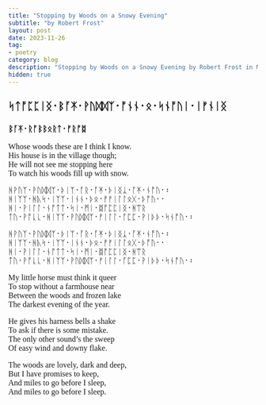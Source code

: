 ```yaml
---
title: "Stopping by Woods on a Snowy Evening"
subtitle: "by Robert Frost"
layout: post
date: 2023-11-26
tag:
- poetry
category: blog
description: "Stopping by Woods on a Snowy Evening by Robert Frost in Modern English Futhorc"
hidden: true
---
```


<style>
h2, h3, p {
    font-family:BabelStoneRunic;
}
p {
    font-size:16px;
}
</style>

## ᛋᛏᚩᛈᛈᛁᛝ᛫​ᛒᚪᛡ᛫​ᚹᚢᛞᛞᛉ᛫​ᚩᚾᚾ᛫​ᛟ᛫​ᛋᚾᚩᚢᛁ᛫​ᛁᚠᚾᛁᛝ
### ᛒᚪᛡ᛫​ᚱᚩᛒᛒᛟᚱᛏ᛫​ᚠᚱᚩᛥ

Whose woods these are I think I know.   
His house is in the village though;   
He will not see me stopping here   
To watch his woods fill up with snow.   

ᚻ‍ᚹᚢᛉ᛫​ᚹᚢᛞ‍ᛞᛉ᛫​ᚦᛁᛉ᛫​ᚪ‍ᚱ᛫​ᚪ‍ᛡ᛫​ᚦᛁᛝᛣ᛫​ᚪ‍ᛡ᛫​ᚾᚩ‍ᚢ᛫​᛬   
ᚻᛁᛉ‍ᛉ᛫​ᚻᚣᛋ᛫​ᛁᛉ‍ᛉ᛫​ᛁᚾ‍ᚾ᛫​ᚦᛟ᛫​ᚠ‍ᚠᛁᛚ‍ᛚᛟᚷ᛫​ᚦᚩ‍ᚢ᛫​᛫   
ᚻᛁ᛫​ᚹᛁᛚ‍ᛚ᛫​ᚾᚩᛏ‍ᛏ᛫​ᛋᛁ᛫​ᛗᛁ᛫​ᛥᚩᛈ‍ᛈᛁᛝ᛫​ᚻᛠᚱ   
ᛏᚢ᛫​ᚹᚩᚳ‍ᚳ᛫​ᚻᛁᛉ‍ᛉ᛫​ᚹᚢᛞ‍ᛞᛉ᛫​ᚠᛁᛚ‍ᛚ᛫​ᚪᛈ‍ᛈ᛫​ᚹᛁᚦ‍ᚦ᛫​ᛋᚾᚩ‍ᚢ᛫​᛬   

<p style="font-family:NotoSansRunic-Regular;">
ᚻ‍ᚹᚢᛉ᛫​ᚹᚢᛞ‍ᛞᛉ᛫​ᚦᛁᛉ᛫​ᚪ‍ᚱ᛫​ᚪ‍ᛡ᛫​ᚦᛁᛝᛣ᛫​ᚪ‍ᛡ᛫​ᚾᚩ‍ᚢ᛫​᛬<br>
ᚻᛁᛉ‍ᛉ᛫​ᚻᚣᛋ᛫​ᛁᛉ‍ᛉ᛫​ᛁᚾ‍ᚾ᛫​ᚦᛟ᛫​ᚠ‍ᚠᛁᛚ‍ᛚᛟᚷ᛫​ᚦᚩ‍ᚢ᛫​᛫<br>
ᚻᛁ᛫​ᚹᛁᛚ‍ᛚ᛫​ᚾᚩᛏ‍ᛏ᛫​ᛋᛁ᛫​ᛗᛁ᛫​ᛥᚩᛈ‍ᛈᛁᛝ᛫​ᚻᛠᚱ<br>
ᛏᚢ᛫​ᚹᚩᚳ‍ᚳ᛫​ᚻᛁᛉ‍ᛉ᛫​ᚹᚢᛞ‍ᛞᛉ᛫​ᚠᛁᛚ‍ᛚ᛫​ᚪᛈ‍ᛈ᛫​ᚹᛁᚦ‍ᚦ᛫​ᛋᚾᚩ‍ᚢ᛫​᛬
</p>

My little horse must think it queer   
To stop without a farmhouse near   
Between the woods and frozen lake   
The darkest evening of the year.   

He gives his harness bells a shake   
To ask if there is some mistake.   
The only other sound’s the sweep   
Of easy wind and downy flake.   

The woods are lovely, dark and deep,   
But I have promises to keep,   
And miles to go before I sleep,   
And miles to go before I sleep.
